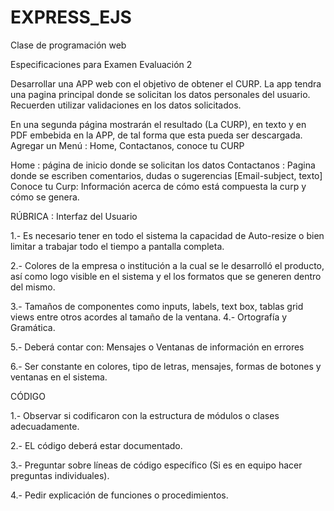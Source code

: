# EXPRESS_EJS
Clase de programación web


Especificaciones para Examen
Evaluación 2


Desarrollar una APP web con el objetivo de obtener el CURP.
La app tendra una pagina principal donde se solicitan los datos
personales del usuario. Recuerden utilizar validaciones en los datos
solicitados.

En una segunda página mostrarán el resultado (La CURP), en texto y en
PDF embebida en la APP, de tal forma que esta pueda ser descargada.
Agregar un Menú : Home, Contactanos, conoce tu CURP

  Home : página de inicio donde se solicitan los datos
  Contactanos : Pagina donde se escriben comentarios, dudas o
  sugerencias [Email-subject, texto]
  Conoce tu Curp: Información acerca de cómo está compuesta la curp y
  cómo se genera.
  
RÚBRICA :
Interfaz del Usuario

1.- Es necesario tener en todo el sistema la capacidad de Auto-resize
o bien limitar a trabajar todo el tiempo a pantalla completa.

2.- Colores de la empresa o institución a la cual se le desarrolló el
producto, así como logo visible en el sistema y el los formatos que se
generen dentro del mismo.

3.- Tamaños de componentes como inputs, labels, text box, tablas
grid views entre otros acordes al tamaño de la ventana.
4.- Ortografía y Gramática.

5.- Deberá contar con: Mensajes o Ventanas de información en
errores

6.- Ser constante en colores, tipo de letras, mensajes, formas de
botones y ventanas en el sistema.

CÓDIGO

1.- Observar si codificaron con la estructura de módulos o clases
adecuadamente.

2.- EL código deberá estar documentado.

3.- Preguntar sobre líneas de código específico (Si es en equipo hacer
preguntas individuales).

4.- Pedir explicación de funciones o procedimientos.
